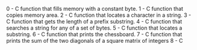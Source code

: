

0 - C function that fills memory with a constant byte.
1 - C function that copies memory area.
2 - C function that locates a character in a string. 
3 - C function that gets the length of a prefix substring. 
4 - C function that searches a string for any of a set of bytes. 
5 - C function that locates a substring.
6 - C function that prints the chessboard.
7 - C function that prints the sum of the two diagonals of a square matrix of integers
8 - C  
